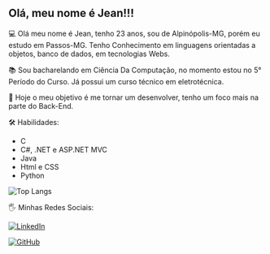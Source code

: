 ## Olá, meu nome é Jean!!!

💻 Olá meu nome é Jean, tenho 23 anos, sou de Alpinópolis-MG, porém eu estudo em Passos-MG. Tenho Conhecimento em linguagens orientadas a objetos, banco de dados, em tecnologias Webs.

📚 Sou bacharelando em Ciência Da Computação, no momento estou no 5° Período do Curso. Já possui um curso técnico em eletrotécnica.

🚀 Hoje o meu objetivo é me tornar um desenvolver, tenho um foco mais na parte do Back-End.

🛠 Habilidades:
* C
* C#, .NET e ASP.NET MVC
* Java 
* Html e CSS
* Python


![Top Langs](https://github-readme-stats-git-masterrstaa-rickstaa.vercel.app/api/top-langs/?username=jean212022&bg_color=000&border_color=30A3DC&title_color=E94D5F&text_color=FFF)

🖐 Minhas Redes Sociais: 

[![LinkedIn](https://img.shields.io/badge/LinkedIn-0077B5?style=for-the-badge&logo=linkedin&logoColor=white)](https://www.linkedin.com/in/jean-francisco-da-silva-2a98a8227/) 

[![GitHub](https://img.shields.io/badge/GitHub-100000?style=for-the-badge&logo=github&logoColor=white)](https://github.com/jean212022)